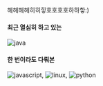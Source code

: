 헤헤헤헤히히힣호호호호하하핳:)



#### 최근 열심히 하고 있는 
![java](https://img.shields.io/badge/Java-007396?style=for-the-badge&logo=java&logoColor=white) 

#### 한 번이라도 다뤄본 
![javascript](https://img.shields.io/badge/JavaScript-F7DF1E?style=for-the-badge&logo=javascript&logoColor=black), ![linux](https://img.shields.io/badge/Linux-FCC624?style=for-the-badge&logo=linux&logoColor=black), ![python](https://img.shields.io/badge/Python-3776AB?style=for-the-badge&logo=python&logoColor=white) 



